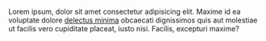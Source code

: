 ---
---

<p>
    Lorem ipsum, dolor sit amet consectetur adipisicing elit. Maxime id ea voluptate dolore <a href="#">delectus minima</a> obcaecati dignissimos quis aut molestiae ut facilis vero cupiditate placeat, iusto nisi. Facilis, excepturi maxime?
</p>
